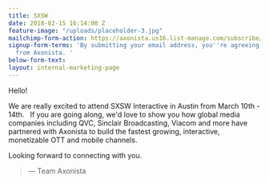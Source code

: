 ```yaml
---
title: SXSW
date: 2018-02-15 16:14:00 Z
feature-image: "/uploads/placeholder-3.jpg"
mailchimp-form-action: https://axonista.us16.list-manage.com/subscribe/post?u=0fa6facce98578adeda82d3fa&amp;id=b917b8e7bf
signup-form-terms: 'By submitting your email address, you''re agreeing to be emailed
  from Axonista. '
below-form-text: 
layout: internal-marketing-page
---
```


<p>Hello!</p>

<p>
We are really excited to attend SXSW Interactive in Austin from March 10th - 14th.  
If you are going along, we'd love to show you how global media companies including QVC, Sinclair Broadcasting, Viacom and more have partnered with Axonista to build the fastest growing, interactive, monetizable OTT and mobile channels.</p>

Looking forward to connecting with you. 

> — Team Axonista